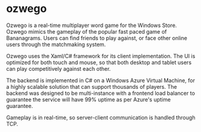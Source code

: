 ozwego
======
Ozwego is a real-time multiplayer word game for the Windows Store.  Ozwego mimics the gameplay of the popular fast paced game of Bananagrams.  Users can find friends to play against, or face other online users through the matchmaking system.

Ozwego uses the Xaml/C# framework for its client implementation.  The UI is optimized for both touch and mouse, so that both desktop and tablet users can play competitively against each other.

The backend is implemented in C# on a Windows Azure Virtual Machine, for a highly scalable solution that can support thousands of players.  The backend was designed to be multi-instance with a frontend load balancer to guarantee the service will have 99% uptime as per Azure's uptime guarantee.

Gameplay is in real-time, so server-client communication is handled through TCP.  
